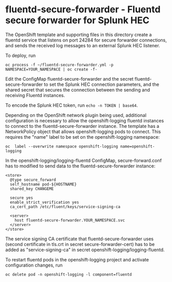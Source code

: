 # fluentd-secure-forwarder - Fluentd secure forwarder for Splunk HEC

The OpenShift template and supporting files in this directory create a
fluentd service that listens on port 24284 for secure forwarder
connections, and sends the received log messages to an external Splunk
HEC listener.

To deploy, run

```oc process -f ~/fluentd-secure-forwarder.yml -p NAMESPACE=YOUR_NAMESPACE | oc create -f-```

Edit the ConfigMap fluentd-secure-forwarder and the secret
fluentd-secure-forwarder to set the Splunk HEC connection parameters,
and the shared secret that secures the connection between the sending
and receiving Fluentd instances.

To encode the Splunk HEC token, run `echo -n TOKEN | base64`.

Depending on the OpenShift network plugin being used, additional
configuration is necessary to allow the openshift-logging fluentd
instances to connect to the fluentd-secure-forwarder instance. The
template has a NetworkPolicy object that allows openshift-logging pods
to connect. This requires the "name" label to be set on the
openshift-logging namespace:

```oc  label --overwrite namespace openshift-logging name=openshift-logging```

In the openshift-logging/logging-fluentd ConfigMap,
secure-forward.conf has to modified to send data to the
fluentd-secure-forwarder instance:

```
<store>
  @type secure_forward
  self_hostname pod-${HOSTNAME}
  shared_key CHANGEME

  secure yes
  enable_strict_verification yes
  ca_cert_path /etc/fluent/keys/service-signing-ca

  <server>
    host fluentd-secure-forwarder.YOUR_NAMESPACE.svc
  </server>
</store>
```

The service signing CA certificate that fluentd-secure-forwarder uses
(second certificate in tls.crt in secret secure-forwarder-cert) has to
be added as "service-signing-ca" in secret
openshift-logging/logging-fluentd.

To restart fluentd pods in the openshift-logging project and activate
configuration changes, run

```oc delete pod -n openshift-logging -l component=fluentd```
